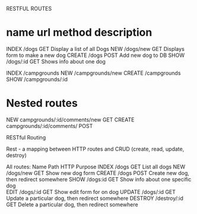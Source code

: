 RESTFUL ROUTES

name     url         method     description
=======================================================
INDEX    /dogs       GET        Display a list of all Dogs
NEW      /dogs/new   GET        Displays form to make a new dog
CREATE   /dogs       POST       Add new dog to DB
SHOW     /dogs/:id   GET        Shows info about one dog

INDEX    /campgrounds
NEW      /campgrounds/new
CREATE   /campgrounds
SHOW     /campgrounds/:id
# Nested routes
NEW      campgrounds/:id/comments/new  GET
CREATE   campgrounds/:id/comments/     POST

RESTful Routing

Rest - a mapping between HTTP routes and CRUD (create, read, update, destroy)

All routes: 
Name      Path          HTTP  Purpose
INDEX     /dogs         GET   List all dogs
NEW       /dogs/new     GET   Show new dog form
CREATE    /dogs         POST  Create new dog, then redirect somewhere
SHOW      /dogs:id      GET   Show info about one specific dog   
EDIT      /dogs/:id     GET   Show edit form for on dog
UPDATE    /dogs/:id     GET   Update a particular dog, then redirect somewhere
DESTROY   /destroy/:id  GET   Delete a particular dog, then redirect somewhere